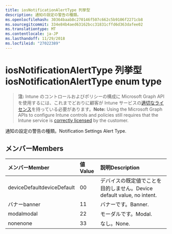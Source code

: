 ```yaml
---
title: iosNotificationAlertType 列挙型
description: 通知の設定の警告の種類。
ms.openlocfilehash: 30364baab8c270146f507c662c5b9106f2271cb8
ms.sourcegitcommit: 334e84b4aed63162bcc31831cffd6d363dafee02
ms.translationtype: MT
ms.contentlocale: ja-JP
ms.lasthandoff: 11/29/2018
ms.locfileid: "27022389"
---
```

# <a name="iosnotificationalerttype-enum-type"></a><span data-ttu-id="8a550-103">iosNotificationAlertType 列挙型</span><span class="sxs-lookup"><span data-stu-id="8a550-103">iosNotificationAlertType enum type</span></span>

> <span data-ttu-id="8a550-104">**注:** Intune のコントロールおよびポリシーの構成に Microsoft Graph API を使用するには、これまでどおりに顧客が Intune サービスの[適切なライセンス](https://go.microsoft.com/fwlink/?linkid=839381)を持っている必要があります。</span><span class="sxs-lookup"><span data-stu-id="8a550-104">**Note:** Using the Microsoft Graph APIs to configure Intune controls and policies still requires that the Intune service is [correctly licensed](https://go.microsoft.com/fwlink/?linkid=839381) by the customer.</span></span>

<span data-ttu-id="8a550-105">通知の設定の警告の種類。</span><span class="sxs-lookup"><span data-stu-id="8a550-105">Notification Settings Alert Type.</span></span>
## <a name="members"></a><span data-ttu-id="8a550-106">メンバー</span><span class="sxs-lookup"><span data-stu-id="8a550-106">Members</span></span>
|<span data-ttu-id="8a550-107">メンバー</span><span class="sxs-lookup"><span data-stu-id="8a550-107">Member</span></span>|<span data-ttu-id="8a550-108">値</span><span class="sxs-lookup"><span data-stu-id="8a550-108">Value</span></span>|<span data-ttu-id="8a550-109">説明</span><span class="sxs-lookup"><span data-stu-id="8a550-109">Description</span></span>|
|:---|:---|:---|
|<span data-ttu-id="8a550-110">deviceDefault</span><span class="sxs-lookup"><span data-stu-id="8a550-110">deviceDefault</span></span>|<span data-ttu-id="8a550-111">0</span><span class="sxs-lookup"><span data-stu-id="8a550-111">0</span></span>|<span data-ttu-id="8a550-112">デバイスの既定値でことを目的しません。</span><span class="sxs-lookup"><span data-stu-id="8a550-112">Device default value, no intent.</span></span>|
|<span data-ttu-id="8a550-113">バナー</span><span class="sxs-lookup"><span data-stu-id="8a550-113">banner</span></span>|<span data-ttu-id="8a550-114">1</span><span class="sxs-lookup"><span data-stu-id="8a550-114">1</span></span>|<span data-ttu-id="8a550-115">バナーです。</span><span class="sxs-lookup"><span data-stu-id="8a550-115">Banner.</span></span>|
|<span data-ttu-id="8a550-116">modal</span><span class="sxs-lookup"><span data-stu-id="8a550-116">modal</span></span>|<span data-ttu-id="8a550-117">2</span><span class="sxs-lookup"><span data-stu-id="8a550-117">2</span></span>|<span data-ttu-id="8a550-118">モーダルです。</span><span class="sxs-lookup"><span data-stu-id="8a550-118">Modal.</span></span>|
|<span data-ttu-id="8a550-119">none</span><span class="sxs-lookup"><span data-stu-id="8a550-119">none</span></span>|<span data-ttu-id="8a550-120">3</span><span class="sxs-lookup"><span data-stu-id="8a550-120">3</span></span>|<span data-ttu-id="8a550-121">なし。</span><span class="sxs-lookup"><span data-stu-id="8a550-121">None.</span></span>|



